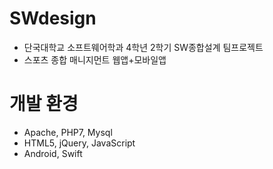 # SWdesign
  - 단국대학교 소프트웨어학과 4학년 2학기 SW종합설계 팀프로젝트
  - 스포츠 종합 매니지먼트 웹앱+모바일앱

# 개발 환경
  - Apache, PHP7, Mysql
  - HTML5, jQuery, JavaScript
  - Android, Swift
